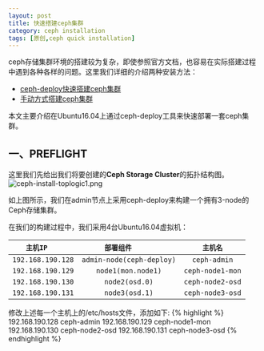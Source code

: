 ```yaml
--- 
layout: post
title: 快速搭建ceph集群
category: ceph installation
tags: [原创,ceph quick installation]
---
```


ceph存储集群环境的搭建较为复杂，即使参照官方文档，也容易在实际搭建过程中遇到各种各样的问题。这里我们详细的介绍两种安装方法：
* [ceph-deploy快速搭建ceph集群](https://mceph.github.io/ceph%20installation/2017/06/20/ceph-install-quick.html)
* [手动方式搭建ceph集群](https://mceph.github.io/ceph%20installation/2017/06/21/ceph-install-manual.html)

本文主要介绍在Ubuntu16.04上通过ceph-deploy工具来快速部署一套ceph集群。

## 一、PREFLIGHT

这里我们先给出我们将要创建的**Ceph Storage Cluster**的拓扑结构图。
![ceph-install-toplogic1.png](https://mceph.github.io/assets/images/2017/ceph-inst/ceph-inst-toplogic-1.png)

如上图所示，我们在admin节点上采用ceph-deploy来构建一个拥有3-node的Ceph存储集群。

在我们的构建过程中，我们采用4台Ubuntu16.04虚拟机：

|        ``主机IP``          |         ``部署组件``             |     ``主机名``      |
|:--------------------------:|:-------------------------------:|:------------------:|
| ``192.168.190.128``        | ``admin-node(ceph-deploy)``     |   ``ceph-admin``   |
| ``192.168.190.129``        | ``node1(mon.node1)``            |  ``ceph-node1-mon``|
| ``192.168.190.130``        | ``node2(osd.0)``                |  ``ceph-node2-osd``|
| ``192.168.190.131``        | ``node3(osd.1)``                |  ``ceph-node3-osd``|


修改上述每一个主机上的/etc/hosts文件，添加如下:
{% highlight %}
192.168.190.128         ceph-admin
192.168.190.129         ceph-node1-mon
192.168.190.130         ceph-node2-osd
192.168.190.131         ceph-node3-osd
{% endhighlight %}




